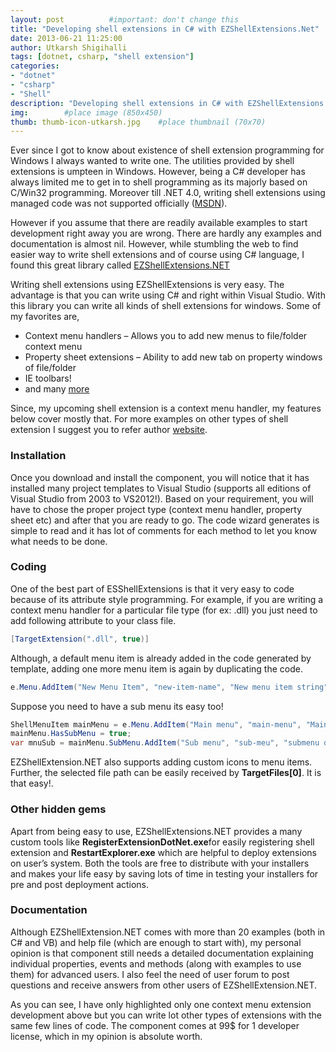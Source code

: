 ```yaml
---
layout: post          #important: don't change this
title: "Developing shell extensions in C# with EZShellExtensions.Net"
date: 2013-06-21 11:25:00
author: Utkarsh Shigihalli
tags: [dotnet, csharp, "shell extension"]
categories:
- "dotnet"
- "csharp"
- "Shell"
description: "Developing shell extensions in C# with EZShellExtensions.Net"
img:        #place image (850x450)
thumb: thumb-icon-utkarsh.jpg    #place thumbnail (70x70)
---
```

Ever since I got to know about existence of shell extension programming for Windows I always wanted to write one. The utilities provided by shell extensions is umpteen in Windows. However, being a C# developer has always limited me to get in to shell programming as its majorly based on C/Win32 programming. Moreover till .NET 4.0, writing shell extensions using managed code was not supported officially ([MSDN](http://blogs.msdn.com/b/junfeng/archive/2005/11/18/494572.aspx)).

However if you assume that there are readily available examples to start development right away you are wrong. There are hardly any examples and documentation is almost nil. However, while stumbling the web to find easier way to write shell extensions and of course using C# language, I found this great library called [EZShellExtensions.NET](http://www.ssware.com/ezshell/ezshell.htm)

Writing shell extensions using EZShellExtensions is very easy. The advantage is that you can write using C# and right within Visual Studio. With this library you can write all kinds of shell extensions for windows. Some of my favorites are,

*   Context menu handlers – Allows you to add new menus to file/folder context menu 
*   Property sheet extensions – Ability to add new tab on property windows of file/folder 
*   IE toolbars! 
*   and many [more](http://www.ssware.com/ezshell/shots.htm)  

Since, my upcoming shell extension is a context menu handler, my features below cover mostly that. For more examples on other types of shell extension I suggest you to refer author [website](http://www.ssware.com/).

### Installation ###

Once you download and install the component, you will notice that it has installed many project templates to Visual Studio (supports all editions of Visual Studio from 2003 to VS2012!). Based on your requirement, you will have to chose the proper project type (context menu handler, property sheet etc) and after that you are ready to go. The code wizard generates is simple to read and it has lot of comments for each method to let you know what needs to be done.

### Coding ###

One of the best part of ESShellExtensions is that it very easy to code because of its attribute style programming. For example, if you are writing a context menu handler for a particular file type (for ex: .dll) you just need to add following attribute to your class file.

```cs
[TargetExtension(".dll", true)]
````

Although, a default menu item is already added in the code generated by template, adding one more menu item is again by duplicating the code.

```cs
e.Menu.AddItem("New Menu Item", "new-item-name", "New menu item string");
```

Suppose you need to have a sub menu its easy too!

```cs
ShellMenuItem mainMenu = e.Menu.AddItem("Main menu", "main-menu", "Main menu desc");
mainMenu.HasSubMenu = true;
var mnuSub = mainMenu.SubMenu.AddItem("Sub menu", "sub-meu", "submenu desc");
```

EZShellExtension.NET also supports adding custom icons to menu items. Further, the selected file path can be easily received by **TargetFiles[0]**. It is that easy!.

### Other hidden gems ###

Apart from being easy to use, EZShellExtensions.NET provides a many custom tools like **RegisterExtensionDotNet.exe**for easily registering shell extension and **RestartExplorer.exe** which are helpful to deploy extensions on user’s system. Both the tools are free to distribute with your installers and makes your life easy by saving lots of time in testing your installers for pre and post deployment actions.

### Documentation ###

Although EZShellExtension.NET comes with more than 20 examples (both in C# and VB) and help file (which are enough to start with), my personal opinion is that component still needs a detailed documentation explaining individual properties, events and methods (along with examples to use them) for advanced users. I also feel the need of user forum to post questions and receive answers from other users of EZShellExtension.NET.

As you can see, I have only highlighted only one context menu extension development above but you can write lot other types of extensions with the same few lines of code. The component comes at 99$ for 1 developer license, which in my opinion is absolute worth.